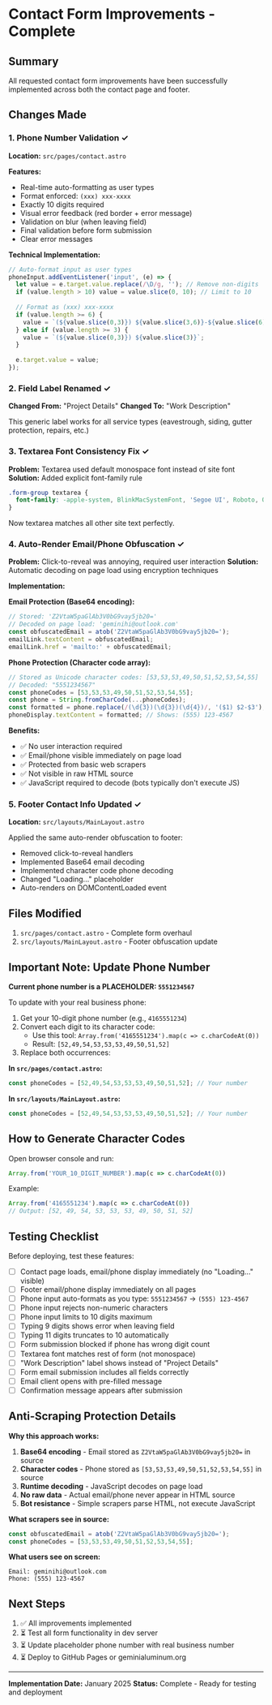 # Contact Form Improvements - Complete

## Summary
All requested contact form improvements have been successfully implemented across both the contact page and footer.

## Changes Made

### 1. Phone Number Validation ✓
**Location:** `src/pages/contact.astro`

**Features:**
- Real-time auto-formatting as user types
- Format enforced: `(xxx) xxx-xxxx`
- Exactly 10 digits required
- Visual error feedback (red border + error message)
- Validation on blur (when leaving field)
- Final validation before form submission
- Clear error messages

**Technical Implementation:**
```javascript
// Auto-format input as user types
phoneInput.addEventListener('input', (e) => {
  let value = e.target.value.replace(/\D/g, ''); // Remove non-digits
  if (value.length > 10) value = value.slice(0, 10); // Limit to 10
  
  // Format as (xxx) xxx-xxxx
  if (value.length >= 6) {
    value = `(${value.slice(0,3)}) ${value.slice(3,6)}-${value.slice(6)}`;
  } else if (value.length >= 3) {
    value = `(${value.slice(0,3)}) ${value.slice(3)}`;
  }
  
  e.target.value = value;
});
```

### 2. Field Label Renamed ✓
**Changed From:** "Project Details"
**Changed To:** "Work Description"

This generic label works for all service types (eavestrough, siding, gutter protection, repairs, etc.)

### 3. Textarea Font Consistency Fix ✓
**Problem:** Textarea used default monospace font instead of site font
**Solution:** Added explicit font-family rule

```css
.form-group textarea {
  font-family: -apple-system, BlinkMacSystemFont, 'Segoe UI', Roboto, Oxygen, Ubuntu, Cantarell, sans-serif;
}
```

Now textarea matches all other site text perfectly.

### 4. Auto-Render Email/Phone Obfuscation ✓
**Problem:** Click-to-reveal was annoying, required user interaction
**Solution:** Automatic decoding on page load using encryption techniques

**Implementation:**

**Email Protection (Base64 encoding):**
```javascript
// Stored: 'Z2VtaW5paGlAb3V0bG9vay5jb20='
// Decoded on page load: 'geminihi@outlook.com'
const obfuscatedEmail = atob('Z2VtaW5paGlAb3V0bG9vay5jb20=');
emailLink.textContent = obfuscatedEmail;
emailLink.href = 'mailto:' + obfuscatedEmail;
```

**Phone Protection (Character code array):**
```javascript
// Stored as Unicode character codes: [53,53,53,49,50,51,52,53,54,55]
// Decoded: "5551234567"
const phoneCodes = [53,53,53,49,50,51,52,53,54,55];
const phone = String.fromCharCode(...phoneCodes);
const formatted = phone.replace(/(\d{3})(\d{3})(\d{4})/, '($1) $2-$3');
phoneDisplay.textContent = formatted; // Shows: (555) 123-4567
```

**Benefits:**
- ✅ No user interaction required
- ✅ Email/phone visible immediately on page load
- ✅ Protected from basic web scrapers
- ✅ Not visible in raw HTML source
- ✅ JavaScript required to decode (bots typically don't execute JS)

### 5. Footer Contact Info Updated ✓
**Location:** `src/layouts/MainLayout.astro`

Applied the same auto-render obfuscation to footer:
- Removed click-to-reveal handlers
- Implemented Base64 email decoding
- Implemented character code phone decoding
- Changed "Loading..." placeholder
- Auto-renders on DOMContentLoaded event

## Files Modified
1. `src/pages/contact.astro` - Complete form overhaul
2. `src/layouts/MainLayout.astro` - Footer obfuscation update

## Important Note: Update Phone Number

**Current phone number is a PLACEHOLDER: `5551234567`**

To update with your real business phone:

1. Get your 10-digit phone number (e.g., `4165551234`)
2. Convert each digit to its character code:
   - Use this tool: `Array.from('4165551234').map(c => c.charCodeAt(0))`
   - Result: `[52,49,54,53,53,53,49,50,51,52]`
3. Replace both occurrences:

**In `src/pages/contact.astro`:**
```javascript
const phoneCodes = [52,49,54,53,53,53,49,50,51,52]; // Your number
```

**In `src/layouts/MainLayout.astro`:**
```javascript
const phoneCodes = [52,49,54,53,53,53,49,50,51,52]; // Your number
```

## How to Generate Character Codes

Open browser console and run:
```javascript
Array.from('YOUR_10_DIGIT_NUMBER').map(c => c.charCodeAt(0))
```

Example:
```javascript
Array.from('4165551234').map(c => c.charCodeAt(0))
// Output: [52, 49, 54, 53, 53, 53, 49, 50, 51, 52]
```

## Testing Checklist

Before deploying, test these features:

- [ ] Contact page loads, email/phone display immediately (no "Loading..." visible)
- [ ] Footer email/phone display immediately on all pages
- [ ] Phone input auto-formats as you type: `5551234567` → `(555) 123-4567`
- [ ] Phone input rejects non-numeric characters
- [ ] Phone input limits to 10 digits maximum
- [ ] Typing 9 digits shows error when leaving field
- [ ] Typing 11 digits truncates to 10 automatically
- [ ] Form submission blocked if phone has wrong digit count
- [ ] Textarea font matches rest of form (not monospace)
- [ ] "Work Description" label shows instead of "Project Details"
- [ ] Form email submission includes all fields correctly
- [ ] Email client opens with pre-filled message
- [ ] Confirmation message appears after submission

## Anti-Scraping Protection Details

**Why this approach works:**

1. **Base64 encoding** - Email stored as `Z2VtaW5paGlAb3V0bG9vay5jb20=` in source
2. **Character codes** - Phone stored as `[53,53,53,49,50,51,52,53,54,55]` in source
3. **Runtime decoding** - JavaScript decodes on page load
4. **No raw data** - Actual email/phone never appear in HTML source
5. **Bot resistance** - Simple scrapers parse HTML, not execute JavaScript

**What scrapers see in source:**
```javascript
const obfuscatedEmail = atob('Z2VtaW5paGlAb3V0bG9vay5jb20=');
const phoneCodes = [53,53,53,49,50,51,52,53,54,55];
```

**What users see on screen:**
```
Email: geminihi@outlook.com
Phone: (555) 123-4567
```

## Next Steps

1. ✅ All improvements implemented
2. ⏳ Test all form functionality in dev server
3. ⏳ Update placeholder phone number with real business number
4. ⏳ Deploy to GitHub Pages or geminialuminum.org

---

**Implementation Date:** January 2025
**Status:** Complete - Ready for testing and deployment

